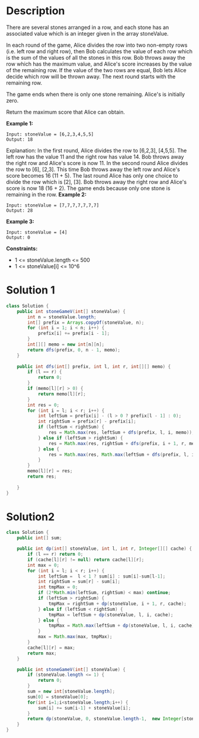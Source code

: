 # Description

There are several stones arranged in a row, and each stone has an associated value which is an integer given in the array stoneValue.

In each round of the game, Alice divides the row into two non-empty rows (i.e. left row and right row), then Bob calculates the value of each row which is the sum of the values of all the stones in this row. Bob throws away the row which has the maximum value, and Alice's score increases by the value of the remaining row. If the value of the two rows are equal, Bob lets Alice decide which row will be thrown away. The next round starts with the remaining row.

The game ends when there is only one stone remaining. Alice's is initially zero.

Return the maximum score that Alice can obtain.

 

**Example 1:**
```
Input: stoneValue = [6,2,3,4,5,5]
Output: 18
```
Explanation: In the first round, Alice divides the row to [6,2,3], [4,5,5]. The left row has the value 11 and the right row has value 14. Bob throws away the right row and Alice's score is now 11.
In the second round Alice divides the row to [6], [2,3]. This time Bob throws away the left row and Alice's score becomes 16 (11 + 5).
The last round Alice has only one choice to divide the row which is [2], [3]. Bob throws away the right row and Alice's score is now 18 (16 + 2). The game ends because only one stone is remaining in the row.
**Example 2:**
```
Input: stoneValue = [7,7,7,7,7,7,7]
Output: 28
```
**Example 3:**
```
Input: stoneValue = [4]
Output: 0
```

**Constraints:**

* 1 <= stoneValue.length <= 500
* 1 <= stoneValue[i] <= 10^6

# Solution 1
```java
class Solution {
    public int stoneGameV(int[] stoneValue) {
        int n = stoneValue.length;
        int[] prefix = Arrays.copyOf(stoneValue, n);
        for (int i = 1; i < n; i++) {
            prefix[i] += prefix[i - 1]; 
        }
        int[][] memo = new int[n][n];
        return dfs(prefix, 0, n - 1, memo);
    }
    
    public int dfs(int[] prefix, int l, int r, int[][] memo) {
        if (l == r) {
            return 0;
        }
        if (memo[l][r] > 0) {
            return memo[l][r];
        }
        int res = 0;
        for (int i = l; i < r; i++) {
            int leftSum = prefix[i] - (l > 0 ? prefix[l - 1] : 0);
            int rightSum = prefix[r] - prefix[i];
            if (leftSum < rightSum) {
                res = Math.max(res, leftSum + dfs(prefix, l, i, memo));
            } else if (leftSum > rightSum) {
                res = Math.max(res, rightSum + dfs(prefix, i + 1, r, memo));
            } else {
                res = Math.max(res, Math.max(leftSum + dfs(prefix, l, i, memo), rightSum + dfs(prefix, i + 1, r, memo)));
            }
        }
        memo[l][r] = res;
        return res;
    
    }
}

```

# Solution2
```java
class Solution {
    public int[] sum;

    public int dp(int[] stoneValue, int l, int r, Integer[][] cache) {
        if (l == r) return 0;
        if (cache[l][r] != null) return cache[l][r];
        int max = 0;
        for (int i = l; i < r; i++) {
            int leftSum =  l < 1 ? sum[i] : sum[i]-sum[l-1];
            int rightSum = sum[r] - sum[i];
            int tmpMax = 0;
            if (2*Math.min(leftSum, rightSum) < max) continue;
            if (leftSum > rightSum) {
                tmpMax = rightSum + dp(stoneValue, i + 1, r, cache);
            } else if (leftSum < rightSum) {
                tmpMax = leftSum + dp(stoneValue, l, i, cache);
            } else {
                tmpMax = Math.max(leftSum + dp(stoneValue, l, i, cache), rightSum + dp(stoneValue, i + 1, r, cache));
            }
            max = Math.max(max, tmpMax);
        }
        cache[l][r] = max;
        return max;
    }

    public int stoneGameV(int[] stoneValue) {
        if (stoneValue.length <= 1) {
            return 0;
        }
        sum = new int[stoneValue.length];
        sum[0] = stoneValue[0];
        for(int i=1;i<stoneValue.length;i++) {
            sum[i] += sum[i-1] + stoneValue[i];
        }
        return dp(stoneValue, 0, stoneValue.length-1,  new Integer[stoneValue.length][stoneValue.length]);
    }
}
```